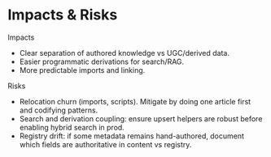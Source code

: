 # Impacts & Risks

Impacts
- Clear separation of authored knowledge vs UGC/derived data.
- Easier programmatic derivations for search/RAG.
- More predictable imports and linking.

Risks
- Relocation churn (imports, scripts). Mitigate by doing one article first and codifying patterns.
- Search and derivation coupling: ensure upsert helpers are robust before enabling hybrid search in prod.
- Registry drift: if some metadata remains hand-authored, document which fields are authoritative in content vs registry.
